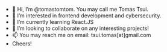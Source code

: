 - 👋 Hi, I’m @tomastomtom. You may call me Tomas Tsui. 
- 👀 I’m interested in frontend development and cybersecurity.
- 🌱 I’m currently learning React.JS
- 💞️ I’m looking to collaborate on any interesting projects!
- 📫 You may reach me on email: tsui.tomas[at]gmail.com
- Cheers!

<!---
tomastomtom/tomastomtom is a ✨ special ✨ repository because its `README.md` (this file) appears on your GitHub profile.
You can click the Preview link to take a look at your changes.
--->
